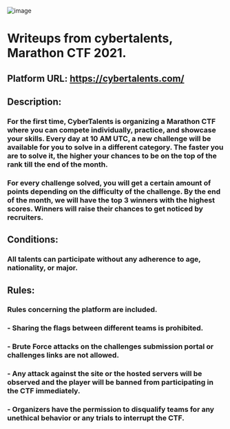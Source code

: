 ![image](https://user-images.githubusercontent.com/33517160/113299215-5085d600-9305-11eb-8da7-971c616b0a37.png)


# Writeups from cybertalents, Marathon CTF 2021.

## Platform URL: https://cybertalents.com/

## Description:
### For the first time, CyberTalents is organizing a Marathon CTF where you can compete individually, practice, and showcase your skills. Every day at 10 AM UTC, a new challenge will be available for you to solve in a different category. The faster you are to solve it, the higher your chances to be on the top of the rank till the end of the month.

### For every challenge solved, you will get a certain amount of points depending on the difficulty of the challenge. By the end of the month, we will have the top 3 winners with the highest scores. Winners will raise their chances to get noticed by recruiters.

## Conditions:
### All talents can participate without any adherence to age, nationality, or major.

## Rules:
### Rules concerning the platform are included.
### - Sharing the flags between different teams is prohibited.
### - Brute Force attacks on the challenges submission portal or challenges links are not allowed.
### - Any attack against the site or the hosted servers will be observed and the player will be banned from participating in the CTF immediately.
### - Organizers have the permission to disqualify teams for any unethical behavior or any trials to interrupt the CTF.

